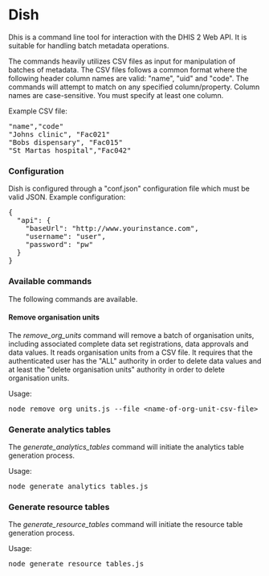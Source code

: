 # Dish

Dhis is a command line tool for interaction with the DHIS 2 Web API. It is suitable for handling batch metadata operations.

The commands heavily utilizes CSV files as input for manipulation of batches of metadata. The CSV files follows a common format where the following header column names are valid: "name", "uid" and "code". The commands will attempt to match on any specified column/property. Column names are case-sensitive. You must specify at least one column.

Example CSV file:

<pre>
"name","code"
"Johns clinic", "Fac021"
"Bobs dispensary", "Fac015"
"St Martas hospital","Fac042"
</pre>

### Configuration

Dish is configured through a "conf.json" configuration file which must be valid JSON. Example configuration:

<pre>
{
  "api": {
    "baseUrl": "http://www.yourinstance.com",
    "username": "user",
    "password": "pw"
  }
}
</pre>

### Available commands

The following commands are available.

#### Remove organisation units

The *remove_org_units* command will remove a batch of organisation units, including associated complete data set registrations, data approvals and data values. It reads organisation units from a CSV file. It requires that the authenticated user has the "ALL" authority in order to delete data values and at least the "delete organisation units" authority in order to delete organisation units.

Usage:

<pre>node remove_org_units.js --file &lt;name-of-org-unit-csv-file&gt;</pre>

### Generate analytics tables

The *generate_analytics_tables* command will initiate the analytics table generation process.

Usage:

<pre>node generate_analytics_tables.js</pre>

### Generate resource tables

The *generate_resource_tables* command will initiate the resource table generation process.

Usage:

<pre>node generate_resource_tables.js</pre>

